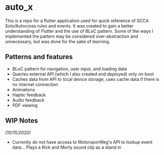 # auto_x

This is a repo for a flutter application used for quick reference of SCCA Solo/Autocross rules and events.
It was created to gain a better understanding of Flutter and the use of BLoC pattern. Some of the ways I implemented the pattern may be considered over-abstraction and unnecessary, but was done for the sake of learning.

## Patterns and features

- BLoC pattern for navigation, user input, and loading data
- Queries external API (which I also created and deployed) only on boot
- Caches data from API to local device storage, uses cache data if there is no internet connection
- Animations
- Haptic feedback
- Audio feedback
- PDF viewing


## WIP Notes
*(10/15/2020)*
- Currently do not have access to MotorsportReg's API to lookup event data... Plays a Rick and Morty sound clip as a stand in